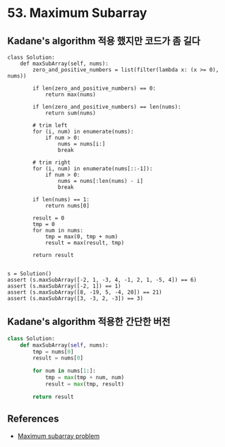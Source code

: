 # 53. Maximum Subarray

## Kadane's algorithm 적용 했지만 코드가 좀 길다
```
class Solution:
    def maxSubArray(self, nums):
        zero_and_positive_numbers = list(filter(lambda x: (x >= 0), nums))

        if len(zero_and_positive_numbers) == 0:
            return max(nums)

        if len(zero_and_positive_numbers) == len(nums):
            return sum(nums)

        # trim left
        for (i, num) in enumerate(nums):
            if num > 0:
                nums = nums[i:]
                break

        # trim right
        for (i, num) in enumerate(nums[::-1]):
            if num > 0:
                nums = nums[:len(nums) - i]
                break

        if len(nums) == 1:
            return nums[0]

        result = 0
        tmp = 0
        for num in nums:
            tmp = max(0, tmp + num)
            result = max(result, tmp)

        return result


s = Solution()
assert (s.maxSubArray([-2, 1, -3, 4, -1, 2, 1, -5, 4]) == 6)
assert (s.maxSubArray([-2, 1]) == 1)
assert (s.maxSubArray([8, -19, 5, -4, 20]) == 21)
assert (s.maxSubArray([3, -3, 2, -3]) == 3)
```

## Kadane's algorithm 적용한 간단한 버전
```python
class Solution:
    def maxSubArray(self, nums):
        tmp = nums[0]
        result = nums[0]

        for num in nums[1:]:
            tmp = max(tmp + num, num)
            result = max(tmp, result)

        return result
```


## References
* [Maximum subarray problem](https://en.wikipedia.org/wiki/Maximum_subarray_problem)
